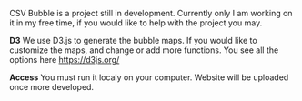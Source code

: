 CSV Bubble is a project still in development. Currently only I am working on it in my free time, if you would like to help with the project you may.

**D3**
We use D3.js to generate the bubble maps. If you would like to customize the maps, and change or add more functions. You see all the options here https://d3js.org/

**Access** 
You must run it localy on your computer. Website will be uploaded once more developed.
